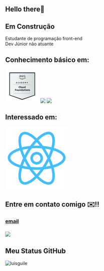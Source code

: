 ## Hello there👋


## Em Construção 

<p>
Estudante de programação front-end
<br/>
Dev Júnior não atuante
<br/>
</p>

## Conhecimento básico em:
<!-- tecnologias-->
<span>


<img src= ./aws-academy-graduate-aws-academy-cloud-foundations.png/>
 
 <img src="https://img.icons8.com/color/96/000000/html-5--v1.png"/>
 
 <img src="https://img.icons8.com/color/96/000000/css3.png"/>
</span>

## Interessado em:

<img src= ./reactblu.svg />


## Entre em contato comigo ✉️!!
 <a href="mailto: guiluih.1.10@gmail.com"> 
 <h3>
  email
  <h3/>
 <img src="https://img.icons8.com/plasticine/100/000000/gmail.png"/>
 </a>
 

## Meu Status GitHub

<img src = "https://github-readme-stats.vercel.app/api?username=luisguile&show_icons=true" alt = "luisguile" /> 


